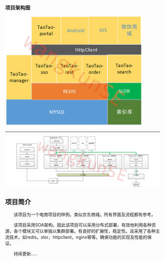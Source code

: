 ### 项目架构图

![1](./images/architecture2.png)

---

![0](./images/architecture.png)



## 项目简介

&emsp;&emsp;该项目为一个电商项目的样例。类似京东商城。所有界面及流程都有参考。

&emsp;&emsp;该项目采用SOA架构，因此该项目可以采用分布式部署，有效地利用各种资源，各个模块又可以单独以集群部署。有良好的扩展性，稳定性。且采用了各种主流技术，如redis，slor，httpclient，nginx等等。确保功能的实现及性能的保证。

&emsp;&emsp;持续更新.....